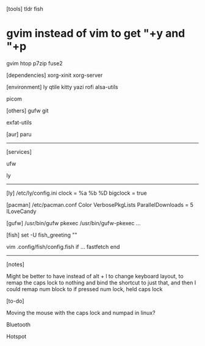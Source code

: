 [tools]
tldr
fish
# gvim instead of vim to get "+y and "+p
gvim
htop
p7zip
fuse2

[dependencies]
xorg-xinit
xorg-server

[environment]
ly
qtile
kitty
yazi
rofi
alsa-utils

picom

[others]
gufw
git

exfat-utils

[aur]
paru

---

[services]

ufw

ly

---

[ly]
/etc/ly/config.ini
clock = %a %b %D
bigclock = true

[pacman]
/etc/pacman.conf
Color
VerbosePkgLists
ParallelDownloads = 5
ILoveCandy

[gufw]
/usr/bin/gufw
pkexec /usr/bin/gufw-pkexec ...

[fish]
set -U fish_greeting ""

vim .config/fish/config.fish
if ...
	fastfetch
end

---

[notes]

Might be better to have instead of alt + l to change keyboard layout, to remap the caps lock to nothing and bind the shortcut to just that,
and then I could remap num block to if pressed num lock, held caps lock

[to-do]

Moving the mouse with the caps lock and numpad in linux?

Bluetooth

Hotspot

